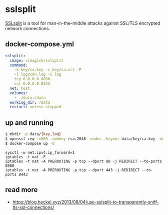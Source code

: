 sslsplit
========

[SSLsplit][1] is a tool for man-in-the-middle attacks against SSL/TLS encrypted
network connections.

## docker-compose.yml

```yaml
sslsplit:
  image: vimagick/sslsplit
  command:
    -k key/ca.key -c key/ca.crt -P
    -l log/cnn.log -S log
    tcp 0.0.0.0 8080
    ssl 0.0.0.0 8443
  net: host
  volumes:
    - ./data:/data
  working_dir: /data
  restart: unless-stopped
```

## up and running

```bash
$ mkdir -p data/{key,log}
$ openssl req -x509 -newkey rsa:2048 -nodes -keyout data/key/ca.key -out data/key/ca.crt -days 365 -subj '/CN=EasyPi'
$ docker-compose up -d
```

```
sysctl -w net.ipv4.ip_forward=1
iptables -t nat -F
iptables -t nat -A PREROUTING -p tcp --dport 80 -j REDIRECT --to-ports 8080
iptables -t nat -A PREROUTING -p tcp --dport 443 -j REDIRECT --to-ports 8443
```

## read more

- <https://blog.heckel.xyz/2013/08/04/use-sslsplit-to-transparently-sniff-tls-ssl-connections/>

[1]: <http://www.roe.ch/SSLsplit>
